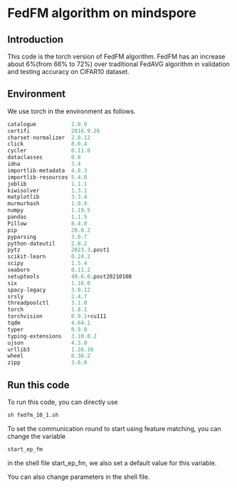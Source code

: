 # FedFM  algorithm on mindspore

## Introduction

This code is the torch version of FedFM algorithm. FedFM has an increase about 6%(from 66% to 72%) over traditional FedAVG algorithm in validation and testing accuracy on CIFAR10 dataset.

## Environment

We use torch in the environment as follows.

```python
catalogue           2.0.9              
certifi             2016.9.26          
charset-normalizer  2.0.12             
click               8.0.4              
cycler              0.11.0             
dataclasses         0.8                
idna                3.4                
importlib-metadata  4.8.3              
importlib-resources 5.4.0              
joblib              1.1.1              
kiwisolver          1.3.1              
matplotlib          3.3.4              
murmurhash          1.0.9              
numpy               1.19.5             
pandas              1.1.5              
Pillow              8.4.0              
pip                 20.0.2             
pyparsing           3.0.7              
python-dateutil     2.8.2              
pytz                2023.3.post1       
scikit-learn        0.24.2             
scipy               1.5.4              
seaborn             0.11.2             
setuptools          49.6.0.post20210108
six                 1.16.0             
spacy-legacy        3.0.12             
srsly               2.4.7              
threadpoolctl       3.1.0              
torch               1.8.1              
torchvision         0.9.1+cu111        
tqdm                4.64.1             
typer               0.9.0              
typing-extensions   3.10.0.2           
ujson               4.3.0              
urllib3             1.26.16            
wheel               0.36.2             
zipp                3.6.0   
```

## Run this code

To run this code, you can directly use

```python
sh fedfm_10_1.sh
```

To set the communication round to start using feature matching, you can change the variable

```python
start_ep_fm
```

in the shell file start_ep_fm, we also set a default value for this variable.

You can also change parameters in the shell file.